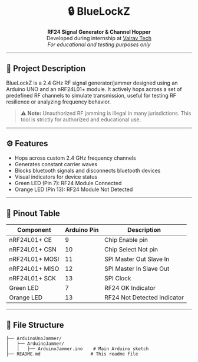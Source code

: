 <h1 align="center">🔒 BlueLockZ</h1>
<p align="center">
  <strong>RF24 Signal Generator & Channel Hopper</strong><br>
  Developed during internship at <a href="https://vairavtech.com" target="_blank">Vairav Tech</a><br>
  <em>For educational and testing purposes only</em>
</p>

<hr>

## 📌 Project Description

BlueLockZ is a 2.4 GHz RF signal generator/jammer designed using an Arduino UNO and an nRF24L01+ module. It actively hops across a set of predefined RF channels to simulate transmission, useful for testing RF resilience or analyzing frequency behavior. 

> ⚠️ **Note:** Unauthorized RF jamming is illegal in many jurisdictions. This tool is strictly for authorized and educational use.

---

## ⚙️ Features

<ul>
  <li>Hops across custom 2.4 GHz frequency channels</li>
  <li>Generates constant carrier waves</li>
  <li>Blocks bluetooth signals and disconnects bluetooth devices</li>
  <li>Visual indicators for device status</li>
  <li>Green LED (Pin 7): RF24 Module Connected</li>
  <li>Orange LED (Pin 13): RF24 Module Not Detected</li>
</ul>

---

## 🔌 Pinout Table

| Component        | Arduino Pin | Description                  |
|------------------|-------------|------------------------------|
| nRF24L01+ CE     | 9           | Chip Enable pin              |
| nRF24L01+ CSN    | 10          | Chip Select Not pin          |
| nRF24L01+ MOSI   | 11          | SPI Master Out Slave In      |
| nRF24L01+ MISO   | 12          | SPI Master In Slave Out      |
| nRF24L01+ SCK    | 13          | SPI Clock                    |
| Green LED        | 7           | RF24 OK Indicator            |
| Orange LED       | 13          | RF24 Not Detected Indicator  |

---

## 📁 File Structure

```plaintext
├── ArduinoUnoJammer/
│   ├── ArduinoJammer/
│   │   ├── ArduinoJammer.ino    # Main Arduino sketch
├── README.md                   # This readme file
```